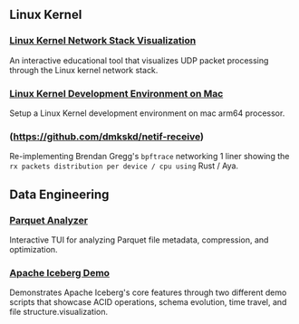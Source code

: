 
## Linux Kernel

### [Linux Kernel Network Stack Visualization](https://github.com/dmkskd/linux-kernel-network-stack-visualization)

An interactive educational tool that visualizes UDP packet processing through the Linux kernel network stack.

### [Linux Kernel Development Environment on Mac](https://github.com/dmkskd/linux-kernel-debugging-on-mac)

Setup a Linux Kernel development environment on mac arm64 processor.

### (https://github.com/dmkskd/netif-receive)

Re-implementing Brendan Gregg's `bpftrace` networking 1 liner showing the `rx packets distribution per device / cpu using` Rust / Aya.

## Data Engineering

### [Parquet Analyzer](https://github.com/dmkskd/parquet-analyzer)

Interactive TUI for analyzing Parquet file metadata, compression, and optimization.

### [Apache Iceberg Demo](https://github.com/dmkskd/apache-iceberg-demo)

Demonstrates Apache Iceberg's core features through two different demo scripts that showcase ACID operations, schema evolution, time travel, and file structure.visualization.
